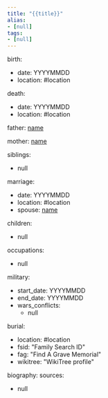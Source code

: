 ```yaml
---
title: "{{title}}"
alias:
- [null]
tags:
- [null]
---
```


birth:
  - date: YYYYMMDD
  - location: #location

death:
  - date: YYYYMMDD
  - location: #location

father: [name](name.md)  

mother: [name](name.md)

siblings:
  - null

marriage:
  - date: YYYYMMDD
  - location: #location
  - spouse: [name](name.md)  

children:
  - null

occupations:
  - null

military:
  - start_date: YYYYMMDD
  - end_date:  YYYYMMDD
  - wars_conflicts:
      - null

burial:
  - location: #location
  - fsid: "Family Search ID"  
  - fag: "Find A Grave Memorial"  
  - wikitree: "WikiTree profile"

biography:
sources:
  - null
